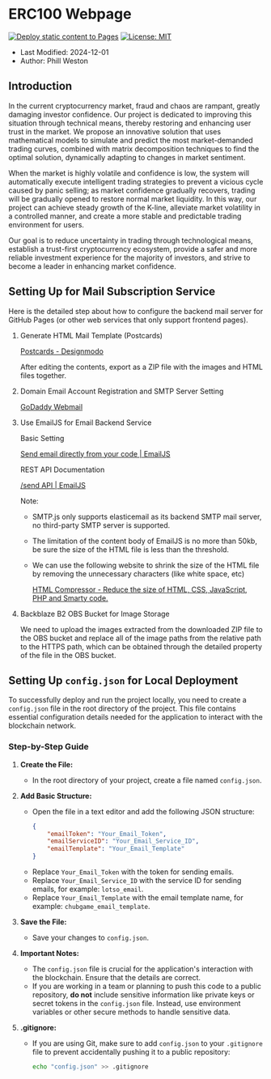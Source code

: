 # ERC100 Webpage

[![Deploy static content to Pages](https://github.com/BTI-US/ERC100-Webpage/actions/workflows/static.yml/badge.svg?branch=master)](https://github.com/BTI-US/ERC100-Webpage/actions/workflows/static.yml)
[![License: MIT](https://img.shields.io/badge/License-MIT-yellow.svg)](https://opensource.org/licenses/MIT)

- Last Modified: 2024-12-01
- Author: Phill Weston

## Introduction

In the current cryptocurrency market, fraud and chaos are rampant, greatly damaging investor confidence. Our project is dedicated to improving this situation through technical means, thereby restoring and enhancing user trust in the market. We propose an innovative solution that uses mathematical models to simulate and predict the most market-demanded trading curves, combined with matrix decomposition techniques to find the optimal solution, dynamically adapting to changes in market sentiment.

When the market is highly volatile and confidence is low, the system will automatically execute intelligent trading strategies to prevent a vicious cycle caused by panic selling; as market confidence gradually recovers, trading will be gradually opened to restore normal market liquidity. In this way, our project can achieve steady growth of the K-line, alleviate market volatility in a controlled manner, and create a more stable and predictable trading environment for users.

Our goal is to reduce uncertainty in trading through technological means, establish a trust-first cryptocurrency ecosystem, provide a safer and more reliable investment experience for the majority of investors, and strive to become a leader in enhancing market confidence.

## Setting Up for Mail Subscription Service

Here is the detailed step about how to configure the backend mail server for GitHub Pages (or other web services that only support frontend pages).

1. Generate HTML Mail Template (Postcards)
    
    [Postcards - Designmodo](https://designmodo.com/postcards/app/)
    
    After editing the contents, export as a ZIP file with the images and HTML files together.
    
2. Domain Email Account Registration and SMTP Server Setting
    
    [GoDaddy Webmail](https://email.godaddy.com/)
    
3. Use EmailJS for Email Backend Service
    
    Basic Setting
    
    [Send email directly from your code | EmailJS](https://www.emailjs.com/)
    
    REST API Documentation
    
    [/send API | EmailJS](https://www.emailjs.com/docs/rest-api/send/)
    
    Note: 
    
    - SMTP.js only supports elasticemail as its backend SMTP mail server, no third-party SMTP server is supported.
    - The limitation of the content body of EmailJS is no more than 50kb, be sure the size of the HTML file is less than the threshold.
    - We can use the following website to shrink the size of the HTML file by removing the unnecessary characters (like white space, etc)
        
        [HTML Compressor - Reduce the size of HTML, CSS, JavaScript, PHP and Smarty code.](https://htmlcompressor.com/compressor/)
        
4. Backblaze B2 OBS Bucket for Image Storage
    
    We need to upload the images extracted from the downloaded ZIP file to the OBS bucket and replace all of the image paths from the relative path to the HTTPS path, which can be obtained through the detailed property of the file in the OBS bucket.

## Setting Up `config.json` for Local Deployment

To successfully deploy and run the project locally, you need to create a `config.json` file in the root directory of the project. This file contains essential configuration details needed for the application to interact with the blockchain network.

### Step-by-Step Guide

1. **Create the File:**
   - In the root directory of your project, create a file named `config.json`.

2. **Add Basic Structure:**
   - Open the file in a text editor and add the following JSON structure:
     ```json
     {
         "emailToken": "Your_Email_Token",
         "emailServiceID": "Your_Email_Service_ID",
         "emailTemplate": "Your_Email_Template"
     }
     ```
   - Replace `Your_Email_Token` with the token for sending emails.
   - Replace `Your_Email_Service_ID` with the service ID for sending emails, for example: `lotso_email`.
   - Replace `Your_Email_Template` with the email template name, for example: `chubgame_email_template`.

3. **Save the File:**
   - Save your changes to `config.json`.

4. **Important Notes:**
   - The `config.json` file is crucial for the application's interaction with the blockchain. Ensure that the details are correct.
   - If you are working in a team or planning to push this code to a public repository, **do not** include sensitive information like private keys or secret tokens in the `config.json` file. Instead, use environment variables or other secure methods to handle sensitive data.

5. **.gitignore:**
   - If you are using Git, make sure to add `config.json` to your `.gitignore` file to prevent accidentally pushing it to a public repository:
     ```bash
     echo "config.json" >> .gitignore
     ```

